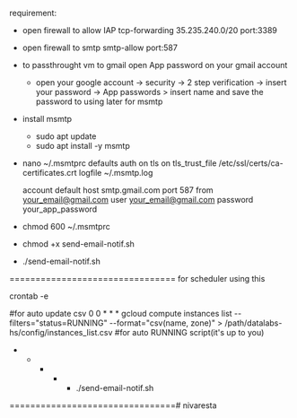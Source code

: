 requirement:
- open firewall to allow IAP tcp-forwarding 35.235.240.0/20 port:3389
- open firewall to smtp smtp-allow port:587
- to passthrought vm to gmail open App password on your gmail account
    - open your google account -> security -> 2 step verification -> insert your password -> App passwords > insert name and save the password to using later for msmtp
- install msmtp
    - sudo apt update
    - sudo apt install -y msmtp
- nano ~/.msmtprc
    defaults
    auth           on
    tls            on
    tls_trust_file /etc/ssl/certs/ca-certificates.crt
    logfile        ~/.msmtp.log

    account default
    host smtp.gmail.com
    port 587
    from your_email@gmail.com
    user your_email@gmail.com
    password your_app_password
- chmod 600 ~/.msmtprc
- chmod +x send-email-notif.sh
- ./send-email-notif.sh

================================
for scheduler using this

crontab -e

#for auto update csv
0 0 * * * gcloud compute instances list --filters="status=RUNNING" --format="csv(name, zone)" > /path/datalabs-hs/config/instances_list.csv
#for auto RUNNING script(it's up to you)
* * * * * ./send-email-notif.sh 

================================# nivaresta
